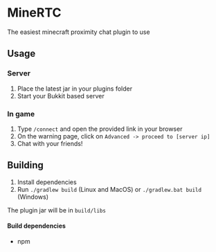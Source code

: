 # MineRTC

The easiest minecraft proximity chat plugin to use

## Usage
### Server
1. Place the latest jar in your plugins folder
2. Start your Bukkit based server

### In game

1. Type `/connect` and open the provided link in your browser
2. On the warning page, click on `Advanced -> proceed to [server ip]`
3. Chat with your friends!


## Building
1. Install dependencies
2. Run `./gradlew build` (Linux and MacOS) or `./gradlew.bat build` (Windows)

The plugin jar will be in `build/libs`

#### Build dependencies
- npm
